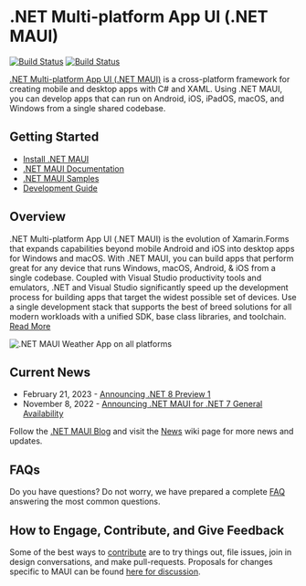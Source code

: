 # .NET Multi-platform App UI (.NET MAUI)

[![Build Status](https://dev.azure.com/xamarin/public/_apis/build/status/MAUI-public?repoName=dotnet%2Fmaui&branchName=main&label=Public)](https://dev.azure.com/xamarin/public/_build/latest?definitionId=57&repoName=dotnet%2Fmaui&branchName=main) [![Build Status](https://devdiv.visualstudio.com/DevDiv/_apis/build/status/MAUI?repoName=dotnet%2Fmaui&branchName=main&label=Private)](https://devdiv.visualstudio.com/DevDiv/_build/latest?definitionId=13330&repoName=dotnet%2Fmaui&branchName=main)

[.NET Multi-platform App UI (.NET MAUI)](https://dotnet.microsoft.com/en-us/apps/maui) is a cross-platform framework for creating mobile and desktop apps with C# and XAML. Using .NET MAUI, you can develop apps that can run on Android, iOS, iPadOS, macOS, and Windows from a single shared codebase.

## Getting Started ##

* [Install .NET MAUI](https://dot.net/maui)
* [.NET MAUI Documentation](https://docs.microsoft.com/dotnet/maui)
* [.NET MAUI Samples](https://github.com/dotnet/maui-samples)
* [Development Guide](./.github/DEVELOPMENT.md)

## Overview

.NET Multi-platform App UI (.NET MAUI) is the evolution of Xamarin.Forms that expands capabilities beyond mobile Android and iOS into desktop apps for Windows and macOS. With .NET MAUI, you can build apps that perform great for any device that runs Windows, macOS, Android, & iOS from a single codebase. Coupled with Visual Studio productivity tools and emulators, .NET and Visual Studio significantly speed up the development process for building apps that target the widest possible set of devices. Use a single development stack that supports the best of breed solutions for all modern workloads with a unified SDK, base class libraries, and toolchain. [Read More](https://docs.microsoft.com/dotnet/maui/what-is-maui)

![.NET MAUI Weather App on all platforms](Assets/maui-weather-hero-sm.png)

## Current News

* February 21, 2023 - [Announcing .NET 8 Preview 1](https://devblogs.microsoft.com/dotnet/announcing-dotnet-8-preview-1/)
* November 8, 2022 - [Announcing .NET MAUI for .NET 7 General Availability](https://devblogs.microsoft.com/dotnet/dotnet-maui-dotnet-7/)

Follow the [.NET MAUI Blog](https://devblogs.microsoft.com/dotnet/category/net-maui/) and visit the [News](https://github.com/dotnet/maui/wiki/News) wiki page for more news and updates.

## FAQs

Do you have questions? Do not worry, we have prepared a complete [FAQ](https://github.com/dotnet/maui/wiki/FAQs) answering the most common questions.

## How to Engage, Contribute, and Give Feedback

Some of the best ways to [contribute](./.github/CONTRIBUTING.md) are to try things out, file issues, join in design conversations,
and make pull-requests. Proposals for changes specific to MAUI can be found [here for discussion](https://github.com/dotnet/maui/issues).
